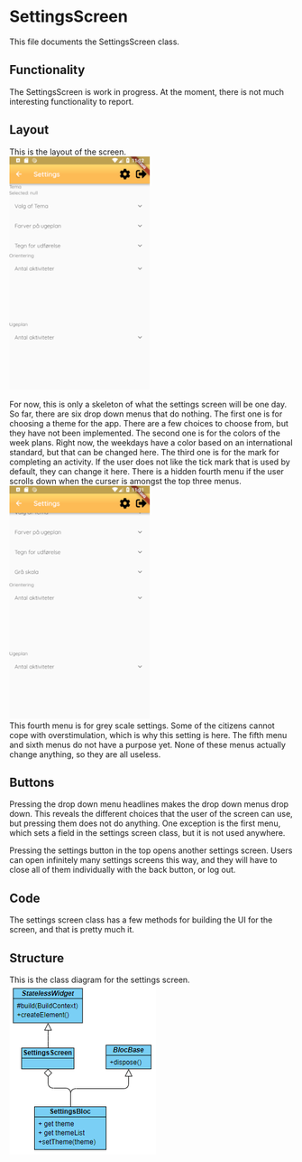 # SettingsScreen

This file documents the SettingsScreen class.

## Functionality

The SettingsScreen is work in progress.
At the moment, there is not much interesting functionality to report.

## Layout

This is the layout of the screen.<br>
![layout of the screen](../pictures/SettingsScreen.png)

For now, this is only a skeleton of what the settings screen will be one day.
So far, there are six drop down menus that do nothing.
The first one is for choosing a theme for the app.
There are a few choices to choose from, but they have not been implemented.
The second one is for the colors of the week plans. Right now, the weekdays have
a color based on an international standard, but that can be changed here.
The third one is for the mark for completing an activity.
If the user does not like the tick mark that is used by default, they can change
it here. There is a hidden fourth menu if the user scrolls down when the curser
is amongst the top three menus.<br>
![layout of the screen](../pictures/SettingsScreen2.png)<br>
This fourth menu is for grey scale settings.
Some of the citizens cannot cope with overstimulation, which is why this setting
is here. The fifth menu and sixth menus do not have a purpose yet.
None of these menus actually change anything, so they are all useless.

## Buttons

Pressing the drop down menu headlines makes the drop down menus drop down.
This reveals the different choices that the user of the screen can use, but pressing
them does not do anything. One exception is the first menu, which sets a field in
the settings screen class, but it is not used anywhere.

Pressing the settings button in the top opens another settings screen.
Users can open infinitely many settings screens this way, and they will have to
close all of them individually with the back button, or log out.

## Code

The settings screen class has a few methods for building the UI for the screen,
and that is pretty much it.

## Structure

This is the class diagram for the settings screen. <br>
![class diagram](../pictures/SettingScreenDiagram.PNG)